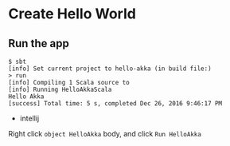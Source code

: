 # Create Hello World

## Run the app

```
$ sbt
[info] Set current project to hello-akka (in build file:)
> run
[info] Compiling 1 Scala source to
[info] Running HelloAkkaScala
Hello Akka
[success] Total time: 5 s, completed Dec 26, 2016 9:46:17 PM
```

- intellij

Right click `object HelloAkka` body, and click `Run HelloAkka`
